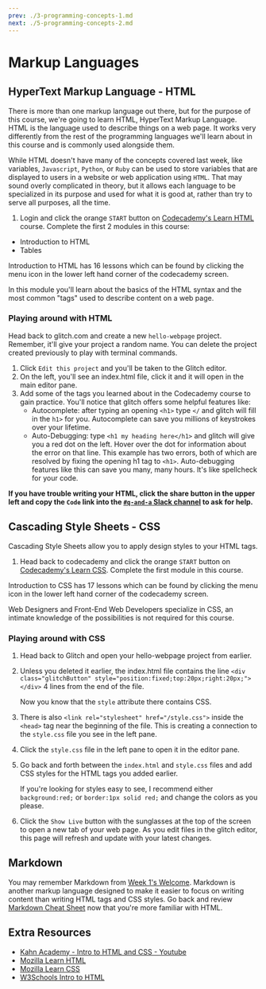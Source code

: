 ```yaml
---
prev: ./3-programming-concepts-1.md
next: ./5-programming-concepts-2.md
---
```

# Markup Languages

## HyperText Markup Language - HTML

There is more than one markup language out there, but for the purpose of this course, we're going to learn HTML, HyperText Markup Language. HTML is the language used to describe things on a web page. It works very differently from the rest of the programming languages we'll learn about in this course and is commonly used alongside them.

While HTML doesn't have many of the concepts covered last week, like variables, `Javascript`, `Python`, or `Ruby` can be used to store variables that are displayed to users in a website or web application using `HTML`. That may sound overly complicated in theory, but it allows each language to be specialized in its purpose and used for what it is good at, rather than try to serve all purposes, all the time.

1. Login and click the orange `START` button on [Codecademy's Learn HTML][1] course. Complete the first 2 modules in this course:

* Introduction to HTML
* Tables

Introduction to HTML has 16 lessons which can be found by clicking the menu icon in the lower left hand corner of the codecademy screen.

In this module you'll learn about the basics of the HTML syntax and the most common "tags" used to describe content on a web page.

### Playing around with HTML

Head back to glitch.com and create a new `hello-webpage` project. Remember, it'll give your project a random name. You can delete the project created previously to play with terminal commands.

1. Click `Edit this project` and you'll be taken to the Glitch editor.
1. On the left, you'll see an index.html file, click it and it will open in the main editor pane.
1. Add some of the tags you learned about in the Codecademy course to gain practice. You'll notice that glitch offers some helpful features like:
    * Autocomplete: after typing an opening `<h1>` type `</` and glitch will fill in the `h1>` for you. Autocomplete can save you millions of keystrokes over your lifetime.
    * Auto-Debugging: type `<h1 my heading here</h1>` and glitch will give you a red dot on the left. Hover over the dot for information about the error on that line. This example has two errors, both of which are resolved by fixing the opening h1 tag to `<h1>`. Auto-debugging features like this can save you many, many hours. It's like spellcheck for your code.

**If you have trouble writing your HTML, click the share button in the upper left and copy the `Code` link into the [`#q-and-a` Slack channel][10] to ask for help.**

## Cascading Style Sheets - CSS

Cascading Style Sheets allow you to apply design styles to your HTML tags.

1. Head back to codecademy and click the orange `START` button on [Codecademy's Learn CSS][3]. Complete the first module in this course.

Introduction to CSS has 17 lessons which can be found by clicking the menu icon in the lower left hand corner of the codecademy screen.

Web Designers and Front-End Web Developers specialize in CSS, an intimate knowledge of the possibilities is not required for this course.

### Playing around with CSS

1. Head back to Glitch and open your hello-webpage project from earlier.
1. Unless you deleted it earlier, the index.html file contains the line `<div class="glitchButton" style="position:fixed;top:20px;right:20px;"></div>` 4 lines from the end of the file.

    Now you know that the `style` attribute there contains CSS.

1. There is also `<link rel="stylesheet" href="/style.css">` inside the `<head>` tag near the beginning of the file. This is creating a connection to the `style.css` file you see in the left pane.
1. Click the `style.css` file in the left pane to open it in the editor pane.
1. Go back and forth between the `index.html` and `style.css` files and add CSS styles for the HTML tags you added earlier.

    If you're looking for styles easy to see, I recommend either `background:red;` or `border:1px solid red;` and change the colors as you please.

1. Click the `Show Live` button with the sunglasses at the top of the screen to open a new tab of your web page. As you edit files in the glitch editor, this page will refresh and update with your latest changes.

## Markdown

You may remember Markdown from [Week 1's Welcome][8]. Markdown is another markup language designed to make it easier to focus on writing content than writing HTML tags and CSS styles. Go back and review [Markdown Cheat Sheet][9] now that you're more familiar with HTML.

## Extra Resources

* [Kahn Academy - Intro to HTML and CSS - Youtube][4]
* [Mozilla Learn HTML][6]
* [Mozilla Learn CSS][7]
* [W3Schools Intro to HTML][5]

[//]: # (References)
[1]: https://www.codecademy.com/learn/learn-html
[2]: https://www.youtube.com/watch?v=UB1O30fR-EE
[3]: https://www.codecademy.com/learn/learn-css
[4]: https://www.youtube.com/watch?v=ItZN6o0ylao&list=PLfloRV9R6_kRQihyrQV9eVYt32KNGqXRo
[5]: https://www.w3schools.com/html/html_intro.asp
[6]: https://developer.mozilla.org/en-US/docs/Learn/HTML/Introduction_to_HTML
[7]: https://developer.mozilla.org/en-US/docs/Learn/CSS
[8]: https://itp-175-fa18.github.io/syllabus/welcome#markdown
[9]: https://github.com/adam-p/markdown-here/wiki/Markdown-Cheatsheet
[10]: https://itp175fa18.slack.com/messages/CC45EMD2B